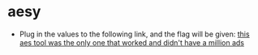 # aesy
- Plug in the values to the following link, and the flag will be given: [this aes tool was the only one that worked and didn't have a million ads](http://aes.online-domain-tools.com/)